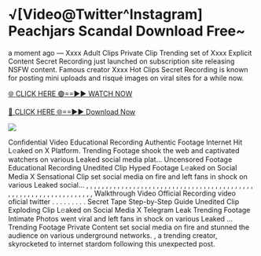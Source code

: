 # √[Video@Twitter^Instagram] Peachjars Scandal Download Free~

a moment ago — Xxxx Adult Clips Private Clip Trending set of Xxxx Explicit Content Secret Recording just launched on subscription site releasing NSFW content. Famous creator Xxxx Hot Clips Secret Recording is known for posting mini uploads and risqué images on viral sites for a while now.

[🌐 CLICK HERE 🟢==►► WATCH NOW](https://tinyurl.com/topvvv?st=viral&si=gh)

[🔴 CLICK HERE 🌐==►► Download Now](https://tinyurl.com/topvvv?st=viral&si=gh)

[![](https://t4.ftcdn.net/jpg/00/89/87/57/360_F_89875724_hMf6q0pOUbIm38tYOeJTOKDftmRMQnny.jpg)](https://tinyurl.com/topvvv?st=viral&si=gh)

Confidential Video Educational Recording Authentic Footage Internet Hit L𝚎aked on X Platform. Trending Footage shook the web and captivated watchers on various Leaked social media plat… Uncensored Footage Educational Recording Unedited Clip Hyped Footage L𝚎aked on Social Media X Sensational Clip set social media on fire and left fans in shock on various Leaked social… , , , , , , , , , , , , , , , , , , , , , , , , , , , , , , , , , , , , , , , , , , , , , , , , , , , , , , , , , , , , , , , , , Walkthrough Video Official Recording video oficial twitter . . . . . . . . . Secret Tape Step-by-Step Guide Unedited Clip Exploding Clip L𝚎aked on Social Media X Telegram Leak Trending Footage Intimate Photos went viral and left fans in shock on various Leaked … Trending Footage Private Content set social media on fire and stunned the audience on various underground networks. , a trending creator, skyrocketed to internet stardom following this unexpected post.
